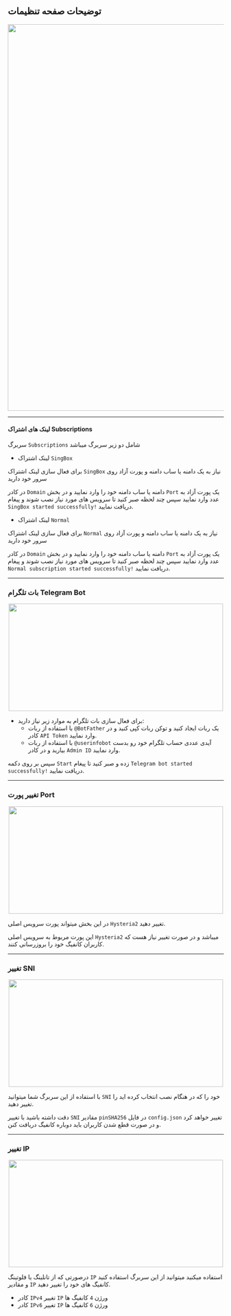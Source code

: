 ## توضیحات صفحه تنظیمات

<p align="center">
 <img src="https://github.com/user-attachments/assets/0853e535-f4ce-4c24-989e-8dc5bdf4d58f" width="800" height="900">
</p>


---

#### لینک های اشتراک Subscriptions 

سربرگ `Subscriptions` شامل دو زیر سربرگ میباشد

- لینک اشتراک `SingBox`

برای فعال سازی لینک اشتراک `SingBox` نیاز به یک دامنه یا ساب دامنه و پورت آزاد روی سرور خود دارید

در کادر `Domain` دامنه یا ساب دامنه خود را وارد نمایید و در بخش `Port` یک پورت آزاد به عدد وارد نمایید سپس چند لحظه صبر کنید تا سرویس های مورد نیاز نصب شوند و پیغام `SingBox started successfully!` دریافت نمایید.

- لینک اشتراک `Normal`

برای فعال سازی لینک اشتراک `Normal` نیاز به یک دامنه یا ساب دامنه و پورت آزاد روی سرور خود دارید

در کادر `Domain` دامنه یا ساب دامنه خود را وارد نمایید و در بخش `Port` یک پورت آزاد به عدد وارد نمایید سپس چند لحظه صبر کنید تا سرویس های مورد نیاز نصب شوند و پیغام `Normal subscription started successfully!` دریافت نمایید.

---

### بات تلگرام Telegram Bot

<p align="center">
 <img src="https://github.com/user-attachments/assets/3895c879-a1b9-4f91-be28-a0a3c202ec76" width="500" height="250">
</p>

- برای فعال سازی بات تلگرام به موارد زیر نیاز دارید:
  - با استفاده از ربات `@BotFather` یک ربات ایجاد کنید و توکن ربات کپی کنید و در کادر `API Token` وارد نمایید.
  - با استفاده از ربات `@userinfobot` آیدی عددی حساب تلگرام خود رو بدست بیارید و در کادر `Admin ID` وارد نمایید.

سپس بر روی دکمه `Start` زده و صبر کنید تا پیغام `Telegram bot started successfully!` دریافت نمایید.

---

### تغییر پورت Port 


<p align="center">
 <img src="https://github.com/user-attachments/assets/9dbcea87-1bf8-4e7f-aa7c-6f1aa2f62c50" width="500" height="250">
</p>

در این بخش میتواند پورت سرویس اصلی `Hysteria2` تغییر دهید.

این پورت مربوط به سرویس اصلی `Hysteria2` میباشد و در صورت تغییر نیاز هست که کاربران کانفیگ خود را بروزرسانی کنند.

---

### تغییر SNI 

<p align="center">
 <img src="https://github.com/user-attachments/assets/d827da74-a8cb-4323-aa42-dfbbb599834b" width="500" height="250">
</p>

با استفاده از این سربرگ شما میتوانید `SNI` خود را که در هنگام نصب انتخاب کرده اید را تغییر دهید.

دقت داشته باشید با تغییر `SNI` مقادیر `pinSHA256` در فایل `config.json` تغییر خواهد کرد و در صورت قطع شدن کاربران باید دوباره کانفیگ دریافت کنن.


---

### تغییر IP


<p align="center">
 <img src="https://github.com/user-attachments/assets/b19f2ca7-23e6-4f9c-b424-1e6c5bc5ce30" width="500" height="250">
</p>


درصورتی که از تانلینگ یا فلوتینگ `IP` استفاده میکنید میتوانید از این سربرگ استفاده کنید و مقادیر `IP` کانفیگ های خود را تغییر دهید.


- کادر `IPv4` تغییر `IP` ورژن `4` کانفیگ ها
- کادر `IPv6` تغییر `IP` ورژن `6` کانفیگ ها
